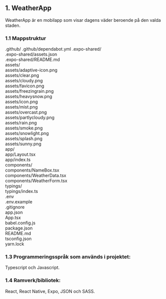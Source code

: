 ## 1. WeatherApp

WeatherApp är en mobilapp som visar dagens väder beroende på den valda staden. <br />

### 1.1 Mappstruktur
.github/
.github/dependabot.yml
.expo-shared/ <br />
.expo-shared/assets.json <br />
.expo-shared/README.md <br />
assets/ <br />
assets/adaptive-icon.png <br />
assets/clear.png <br />
assets/cloudy.png <br />
assets/favicon.png <br />
assets/freezingrain.png <br />
assets/heavysnow.png <br />
assets/icon.png <br />
assets/mist.png <br />
assets/overcast.png <br />
assets/partlycloudy.png <br />
assets/rain.png <br />
assets/smoke.png <br />
assets/snowlight.png <br />
assets/splash.png <br />
assets/sunny.png <br />
app/ <br />
app/Layout.tsx <br />
app/index.ts <br />
components/ <br />
components/NameBox.tsx <br />
components/WeatherData.tsx <br />
components/WeatherForm.tsx <br />
typings/ <br />
typings/index.ts <br />
.env <br />
.env.example <br />
.gitignore <br />
app.json <br />
App.tsx <br />
babel.config.js <br />
package.json <br />
README.md <br />
tsconfig.json <br />
yarn.lock <br />

### 1.3 Programmeringsspråk som används i projektet:

Typescript och Javascript. <br />

### 1.4 Ramverk/bibliotek:

React, React Native, Expo, JSON och SASS. <br />
